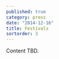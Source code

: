 ```yaml
---
published: true
category: press
date: "2014-12-16"
title: Festivals
sortorder: 3
---
```


Content TBD.